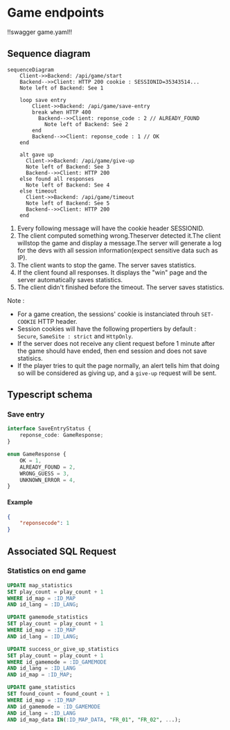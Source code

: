 # Game endpoints

<style>.scheme-container{display:none;}</style>

!!swagger game.yaml!!

## Sequence diagram

```mermaid
sequenceDiagram
    Client->>Backend: /api/game/start
    Backend-->>Client: HTTP 200 cookie : SESSIONID=35343514...
    Note left of Backend: See 1

    loop save entry
        Client->>Backend: /api/game/save-entry
        break when HTTP 400
          Backend-->>Client: reponse_code : 2 // ALREADY_FOUND
            Note left of Backend: See 2
        end
        Backend-->>Client: reponse_code : 1 // OK
    end

    alt gave up
      Client->>Backend: /api/game/give-up
      Note left of Backend: See 3
      Backend-->>Client: HTTP 200
    else found all responses
      Note left of Backend: See 4
    else timeout
      Client->>Backend: /api/game/timeout
      Note left of Backend: See 5
      Backend-->>Client: HTTP 200
    end
```

1. Every following message will have the cookie header SESSIONID.
2. The client computed something wrong.Theserver detected it.The client willstop the game and display a message.The server will generate a log for the devs with all session information(expect sensitive data such as IP).
4. The client wants to stop the game. The server saves statistics.
5. If the client found all responses. It displays the "win" page and the server automatically saves statistics.
6. The client didn't finished before the timeout. The server saves statistics.

Note :

- For a game creation, the sessions' cookie is instanciated throuh `SET-COOKIE` HTTP header.
- Session cookies will have the following propertiers by default :<br>`Secure`, `SameSite : strict` and `HttpOnly`.
- If the server does not receive any client request before 1 minute after the game should have ended, then end session and does not save statisics.
- If the player tries to quit the page normally, an alert tells him that doing so will be considered as giving up, and a `give-up` request will be sent.

<!-- @TODO create sequence diagram or sth

Séquence de traitements backend particuliers :
- Une requête arrive, elle a une id de session (si l’utilisateur envoie un cookie, c’est forcément qu’il est encore dans les temps, puisque max-age. mais dans le cas où il modifirait le max age, si il est après la durée max de la partie, alors on renvoie un 400)
- La session est récupéré
- On vérifie que pour la partie associée à la session, les temps semblent correct pour ne pas être de la triche
- En fonction de si les temps sont corrects, deux cas :
    - réponse 200 si correct
    - réponse 400 si incorrect, le frontend doit indiquer au joueur qu’il est suspecté de triche et que donc les données anonymisées ne seront pas sauvegarder
- si correct, alors on enregistre les données statistiques en bases
- Quoi qu’il arrive on ferme la session et on nettoie. -->

## Typescript schema

### Save entry

```ts
interface SaveEntryStatus {
    reponse_code: GameResponse;
}

enum GameResponse {
    OK = 1,
    ALREADY_FOUND = 2,
    WRONG_GUESS = 3,
    UNKNOWN_ERROR = 4,
}
```

#### Example

```json
{
    "reponsecode": 1
}
```

## Associated SQL Request

### Statistics on end game

```sql
UPDATE map_statistics
SET play_count = play_count + 1
WHERE id_map = :ID_MAP
AND id_lang = :ID_LANG;

UPDATE gamemode_statistics
SET play_count = play_count + 1
WHERE id_map = :ID_MAP
AND id_lang = :ID_LANG;

UPDATE success_or_give_up_statistics
SET play_count = play_count + 1
WHERE id_gamemode = :ID_GAMEMODE
AND id_lang = :ID_LANG
AND id_map = :ID_MAP;

UPDATE game_statistics
SET found_count = found_count + 1
WHERE id_map = :ID_MAP
AND id_gamemode = :ID_GAMEMODE
AND id_lang = :ID_LANG
AND id_map_data IN(:ID_MAP_DATA, "FR_01", "FR_02", ...);
```